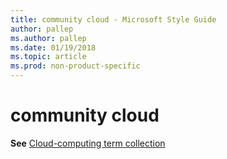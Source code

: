 ```yaml
---
title: community cloud - Microsoft Style Guide
author: pallep
ms.author: pallep
ms.date: 01/19/2018
ms.topic: article
ms.prod: non-product-specific
---
```


# community cloud

**See** [Cloud-computing term collection](~/a-z-word-list-term-collections/term-collections/cloud-computing-terms.md)

